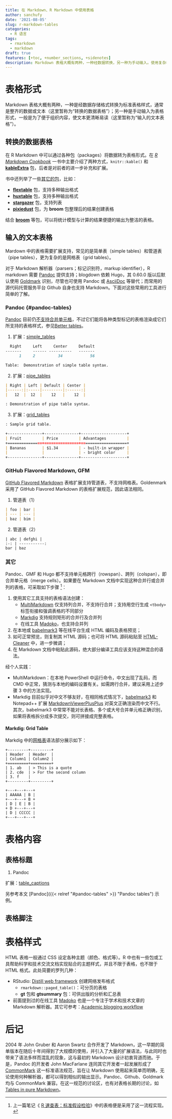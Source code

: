 ```yaml
---
title: 在 Markdown、R Markdown 中使用表格
author: sanchufy
date: '2021-08-05'
slug: r-markdown-tables
categories:
  - R 语言
tags:
  - rmarkdown
  - markdown
draft: true
features: [+toc, +number_sections, +sidenotes]
description: Markdown 表格大概有两种，一种经数据转换，另一种为手动输入。使用复杂表格可以说是 Markdown 的一大痛点。
---
```


# 表格形式

Markdown 表格大概有两种，一种是经数据存储格式转换为标准表格样式，通常是整齐的数据或文本（这里暂称为“转换的数据表格”）；另一种是手动输入为表格形式，一般是为了便于组织内容，使文本更清晰易读（这里暂称为“输入的文本表格”）。

## 转换的数据表格

在 R Markdown 中可以通过各种包（packages）将数据转为表格形式。在 *[R Markdown Cookbook](https://bookdown.org/yihui/rmarkdown-cookbook/tables.html)* 一书中主要介绍了两种方式，`knitr::kable()` 和 **[kableExtra](https://cran.r-project.org/web/packages/kableExtra/vignettes/awesome_table_in_html.html)** 包，后者是对前者的进一步补充和扩展。

书中还列举了一些[其它的包](https://bookdown.org/yihui/rmarkdown-cookbook/table-other.html)，比如：

- **[flextable](https://davidgohel.github.io/flextable/)** 包，支持多种输出格式
- **[huxtable](https://hughjonesd.github.io/huxtable/)** 包，支持多种输出格式
- **[stargazer](https://cran.r-project.org/package=stargazer)** 包，支持列表
- **[pixiedust](https://github.com/nutterb/pixiedust)** 包，为 **broom** 包整理后的结果创建表格

结合 **[broom](https://broom.tidymodels.org/)** 等包，可以将统计模型与计算的结果便捷的输出为整洁的表格。


## 输入的文本表格

Mardown 中的表格需要扩展支持，常见的是简单表（simple tables）和管道表（pipe tables），更为复杂的是网格表（grid tables）。

对于 Markdown 解析器（parsers；标记识别符，markup identifier），R markdown 需要 [Pandoc](https://pandoc.org/)  提供支持；blogdown 依赖 Hugo，其 0.60.0 版以后默认使用 [Goldmark](https://github.com/yuin/goldmark/) 识别，尽管也可使用 Pandoc 或 [AsciiDoc](https://asciidoctor.org/) 等替代；而常用的源代码托管服务平台 Github 自身也支持 Markdown。下面对这些常用的工具进行简单的了解。

### Pandoc {#pandoc-tables}

[Pandoc](https://pandoc.org/MANUAL.html) 目前仍[不支持合并单元格](https://github.com/jgm/pandoc/issues/6317)，不过它们能将各种类型标记的表格渲染成它们所支持的表格样式，参见[Better tables](https://github.com/jgm/pandoc-types/pull/66)。

1. 扩展：[simple_tables](https://pandoc.org/MANUAL.html#extension-simple_tables)

```markdown
  Right     Left     Center     Default
-------     ------ ----------   -------
      1     2          34            56

Table:  Demonstration of simple table syntax.
```

2. 扩展：[pipe_tables](https://pandoc.org/MANUAL.html#extension-pipe_tables)

```markdown
| Right | Left | Default | Center |
|------:|:-----|---------|:------:|
|   12  |  12  |    12   |    12  |

: Demonstration of pipe table syntax.
```

3. 扩展：[grid_tables](https://pandoc.org/MANUAL.html#extension-grid_tables)

```markdown
: Sample grid table.

+---------------+---------------+--------------------+
| Fruit         | Price         | Advantages         |
+===============+===============+====================+
| Bananas       | $1.34         | - built-in wrapper |
|               |               | - bright color     |
+---------------+---------------+--------------------+
```

### GitHub Flavored Markdown, GFM

[GitHub Flavored Markdown](https://github.github.com/gfm/#tables-extension-) 表格扩展支持管道表，不支持网格表。Goldenmark 采用了 GitHub Flavored Markdown 的表格扩展规范，因此语法相同。

1. 管道表（1）

```markdown
| foo | bar |
| --- | --- |
| baz | bim |
```

2. 管道表（2）

```
| abc | defghi |
:-: | -----------:
bar | baz
```


### 其它

Pandoc、GMF 和 Hugo 都不支持单元格跨行（rowspan）、跨列（colspan），即合并单元格（merge cells）。如果要在 Markdown 文档中实现这种合并行或合并列的表格，可采取如下步骤 [^1]：

[^1]: 上一篇笔记《 [R 速查表：标准假设检验](/note/r-cheatsheet-standard-tests/)》中的表格便是采用了这一流程实现。

1. 使用其它工具支持的表格语法创建：
    - [MultiMarkdown](https://fletcher.github.io/MultiMarkdown-6/) 仅支持列合并，不支持行合并；支持用空行生成 `<tbody>` 标签衔接和强调表格的不同部分
    - [Markdig](https://github.com/xoofx/markdig/blob/master/src/Markdig.Tests/Specs/GridTableSpecs.md) 支持规则矩形的合并行及合并列
    - 在线工具 [Madoko](https://www.madoko.net/editor.html)，也支持合并列
2. 在本地或 [babelmark3](https://babelmark.github.io/) 等在线平台生成 HTML 编码及表格预览；
3. 如可正常预览，则复制其 HTML 源码；也可将 HTML 源码粘贴至 [HTML-Cleaner](https://html-cleaner.com/) 中，进一步微调；
4. 在 Markdown 文档中粘贴此源码，绝大部分编译工具应该支持这种混合的语法。


经个人实践：

- MultiMarkdown：在本地 PowerShell 中运行命令，中文出现了乱码，而 CMD 中正常，猜测与本地的编码设置有关。如需跨行合并，建议采用上述步骤 3 中的方法实现。
- Markdig 目前似乎对中文不够友好，在相同格式情况下，[babelmark3](https://babelmark.github.io/) 和 Notepad++ 扩展 [MarkdownViewerPlusPlus](https://github.com/nea/MarkdownViewerPlusPlus) 对英文正确渲染而中文不行。其次，babelmark3 中常常不能对长表格、多个或大号合并单元格正确识别，如果将表格拆分成多次提交，则可拼接成完整表格。

#### Markdig: Grid Table

Markdig 中的[网格表](https://github.com/xoofx/markdig/blob/master/src/Markdig.Tests/Specs/GridTableSpecs.md)语法部分展示如下：

```
+---------+---------+
| Header  | Header  |
| Column1 | Column2 |
+=========+=========+
| 1. ab   | > This is a quote
| 2. cde  | > For the second column 
| 3. f    |
+---------+---------+
```

```
+---+---+---+
| AAAAA | B |
+---+---+ B +
| D | E | B |
+ D +---+---+
| D | CCCCC |
+---+---+---+
```

# 表格内容

## 表格标题

1. Pandoc

扩展：[table_captions](https://pandoc.org/MANUAL.html#extension-table_captions)

另参考本文 [Pandoc]({{< relref "#pandoc-tables" >}} "Pandoc tables") 示例。



## 表格脚注


# 表格样式

HTML 表格一般通过 CSS 设定各种主题（颜色、格式等）。R 中也有一些包或工具帮助科学和技术交流文档实现贴合的主题样式，并且不限于表格，也不限于 HTML 格式。此处简要的罗列几种：

- RStudio: [Distill web framework](https://rstudio.github.io/distill) 创建网络发布格式
    - `rmarkdown::paged_table()`：可分页的表格
    - **gt** 包和 **gtsummary** 包：可供出版的分析和汇总表
- 前面提到过的在线工具 [Madoko](https://www.madoko.net/editor.html) 也是一个专注于学术和技术文章的 Markdown 解析器。其它可参考：[Academic blogging workflow](https://danmackinlay.name/notebook/academic_blogging_workflow.html#distill)


# 后记

2004 年 John Gruber 和 Aaron Swartz 合作开发了 Markdown，这一早期的简单版本在随后十年间得到了大规模的使用，并引入了大量的扩展语法，与此同时也带来了语法多样而混乱的现象，这与最初的 Markdown 设计初衷背道而驰。于是，Pandoc 的开发者 John MacFarlane 连同其它开发者一起发展形成了 [CommonMark](https://commonmark.org/) 这一标准语法规范，旨在让 Markdown 使用起来简单而明确，无论使用何种解析器，都可以得到相似的输出显示。Pandoc、Github、Goldmark 均与 CommonMark 兼容。在这一规范的讨论区，也有对表格长期的讨论，如 [Tables in pure Markdown](https://talk.commonmark.org/t/tables-in-pure-markdown/81)。

